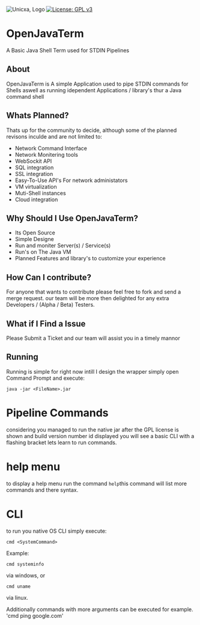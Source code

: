 ![Unicxa, Logo](https://unicxa.github.io/LOGO.png)
[![License: GPL v3](https://img.shields.io/badge/License-GPLv3-blue.svg)](https://www.gnu.org/licenses/gpl-3.0)
# OpenJavaTerm
A Basic Java Shell Term used for STDIN Pipelines
## About
OpenJavaTerm is A simple Application used to pipe STDIN commands for Shells
aswell as running idependent Applications / library's thur a Java command shell
## Whats Planned?
Thats up for the community to decide, although some of the planned revisons inculde and are not limited to:
* Network Command Interface
* Network Monitering tools
* WebSockit API
* SQL integration
* SSL integration
* Easy-To-Use API's For network administators 
* VM virtualization
* Muti-Shell instances 
* Cloud integration
## Why Should I Use OpenJavaTerm?
* Its Open Source
* Simple Designe
* Run and moniter Server(s) / Service(s)
* Run's on The Java VM
* Planned Features and library's to customize your experience 
## How Can I contribute?
For anyone that wants to contribute please feel free to fork and send a merge request.
our team will be more then delighted for any extra Developers / (Alpha / Beta) Testers.
## What if I Find a Issue
Please Submit a Ticket and our team will assist you in a timely mannor
## Running 
Running is simple for right now intill I design the wrapper simply open Command Prompt and execute:

`java -jar <FileName>.jar `

# Pipeline Commands 
considering you managed to run the native jar after the GPL license is shown and build version number id displayed you will see a basic CLI with a flashing bracket lets learn to run commands.

# help menu
to display a help menu run the command `help`this command will list more commands and there syntax.

# CLI
to run you native OS CLI simply execute:

`cmd <SystemCommand>`

Example:

`cmd systeminfo`

via windows, or

`cmd uname`

via linux.


Additionally commands with more arguments can be executed for example.
'cmd ping google.com'


